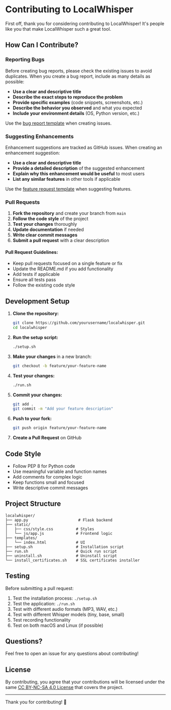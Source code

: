 # Contributing to LocalWhisper

First off, thank you for considering contributing to LocalWhisper! It's people like you that make LocalWhisper such a great tool.

## How Can I Contribute?

### Reporting Bugs

Before creating bug reports, please check the existing issues to avoid duplicates. When you create a bug report, include as many details as possible:

- **Use a clear and descriptive title**
- **Describe the exact steps to reproduce the problem**
- **Provide specific examples** (code snippets, screenshots, etc.)
- **Describe the behavior you observed** and what you expected
- **Include your environment details** (OS, Python version, etc.)

Use the [bug report template](.github/ISSUE_TEMPLATE/bug_report.md) when creating issues.

### Suggesting Enhancements

Enhancement suggestions are tracked as GitHub issues. When creating an enhancement suggestion:

- **Use a clear and descriptive title**
- **Provide a detailed description** of the suggested enhancement
- **Explain why this enhancement would be useful** to most users
- **List any similar features** in other tools if applicable

Use the [feature request template](.github/ISSUE_TEMPLATE/feature_request.md) when suggesting features.

### Pull Requests

1. **Fork the repository** and create your branch from `main`
2. **Follow the code style** of the project
3. **Test your changes** thoroughly
4. **Update documentation** if needed
5. **Write clear commit messages**
6. **Submit a pull request** with a clear description

#### Pull Request Guidelines:

- Keep pull requests focused on a single feature or fix
- Update the README.md if you add functionality
- Add tests if applicable
- Ensure all tests pass
- Follow the existing code style

## Development Setup

1. **Clone the repository:**
   ```bash
   git clone https://github.com/yourusername/localwhisper.git
   cd localwhisper
   ```

2. **Run the setup script:**
   ```bash
   ./setup.sh
   ```

3. **Make your changes** in a new branch:
   ```bash
   git checkout -b feature/your-feature-name
   ```

4. **Test your changes:**
   ```bash
   ./run.sh
   ```

5. **Commit your changes:**
   ```bash
   git add .
   git commit -m "Add your feature description"
   ```

6. **Push to your fork:**
   ```bash
   git push origin feature/your-feature-name
   ```

7. **Create a Pull Request** on GitHub

## Code Style

- Follow PEP 8 for Python code
- Use meaningful variable and function names
- Add comments for complex logic
- Keep functions small and focused
- Write descriptive commit messages

## Project Structure

```
localwhisper/
├── app.py                      # Flask backend
├── static/
│   ├── css/style.css          # Styles
│   └── js/app.js              # Frontend logic
├── templates/
│   └── index.html             # UI
├── setup.sh                   # Installation script
├── run.sh                     # Quick run script
├── uninstall.sh               # Uninstall script
└── install_certificates.sh    # SSL certificates installer
```

## Testing

Before submitting a pull request:

1. Test the installation process: `./setup.sh`
2. Test the application: `./run.sh`
3. Test with different audio formats (MP3, WAV, etc.)
4. Test with different Whisper models (tiny, base, small)
5. Test recording functionality
6. Test on both macOS and Linux (if possible)

## Questions?

Feel free to open an issue for any questions about contributing!

## License

By contributing, you agree that your contributions will be licensed under the same [CC BY-NC-SA 4.0 License](LICENSE) that covers the project.

---

Thank you for contributing! 🎉
